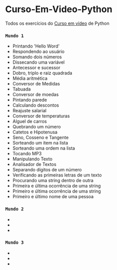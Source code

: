 # Curso-Em-Video-Python

Todos os exercícios do [Curso em vídeo](https://www.youtube.com/@CursoemVideo) de Python

### `Mundo 1`
- Printando 'Hello Word'
- Respondendo ao usuário
- Somando dois números
- Dissecando uma variável
- Antecessor e sucessor
- Dobro, triplo e raiz quadrada
- Média aritmética
- Conversor de Medidas
- Tabuada
- Conversor de moedas
- Pintando parede
- Calculando descontos
- Reajuste salarial
- Conversor de temperaturas
- Alguel de carros
- Quebrando um número
- Catetos e Hipotenusa
- Seno, Cosseno e Tangente
- Sorteando um item na lista
- Sorteando uma ordem na lista
- Tocando MP3
- Manipulando Texto
- Analisador de Textos
- Separando dígitos de um número
- Verificando as primeiras letras de um texto
- Procurando uma string dentro de outra
- Primeira e última ocorrência de uma string
- Primeiro e última ocorrência de uma string
- Primeiro e último nome de uma pessoa

### `Mundo 2`
-
-
-

### `Mundo 3`
-
-
-
